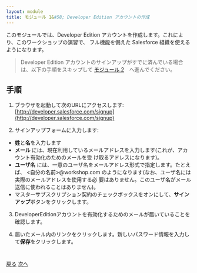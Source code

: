 ```yaml
---
layout: module
title: モジュール 1&#58; Developer Edition アカウントの作成
---
```

このモジュールでは、Developer Edition アカウントを作成します。これにより、このワークショップの演習で、
フル機能を備えた Salesforce 組織を使えるようになります。

> Developer Edition アカウントのサインアップがすでに済んでいる場合は、以下の手順をスキップして
 [モジュール 2](Creating-the-Data-Model.html)　へ進んでください。


## 手順

1. ブラウザを起動して次のURLにアクセスします:
 [http://developer.salesforce.com/signup](http://developer.salesforce.com/signup)

2. サインアップフォームに入力します:
  - **姓**と**名**を入力します
  - **メール** には、現在利用しているメールアドレスを入力します(これが、アカウント有効化のためのメールを受 け取るアドレスになります)。
  - **ユーザ名** には、一意のユーザ名をメールアドレス形式で指定します。たとえば、 <自分の名前>@workshop.com のようになります(なお、ユーザ名には実際のメールアドレスを使用する必 要はありません。このユーザ名がメール送信に使われることはありません)。
  - マスターサブスクリプション契約のチェックボックスをオンにして、**サインアップ**ボタンをクリックします。

3. DeveloperEditionアカウントを有効化するためのメールが届いていることを確認します。

4. 届いたメール内のリンクをクリックします。新しいパスワード情報を入力して**保存**をクリックします。

<div class="row" style="margin-top:40px;">
<div class="col-sm-12">
<a href="index.html" class="btn btn-default"><i class="glyphicon glyphicon-chevron-left"></i> 戻る</a>
<a href="Importing-Workshop-Assets.html" class="btn btn-default pull-right">次へ <i class="glyphicon glyphicon-chevron-right"></i></a>
</div>
</div>
